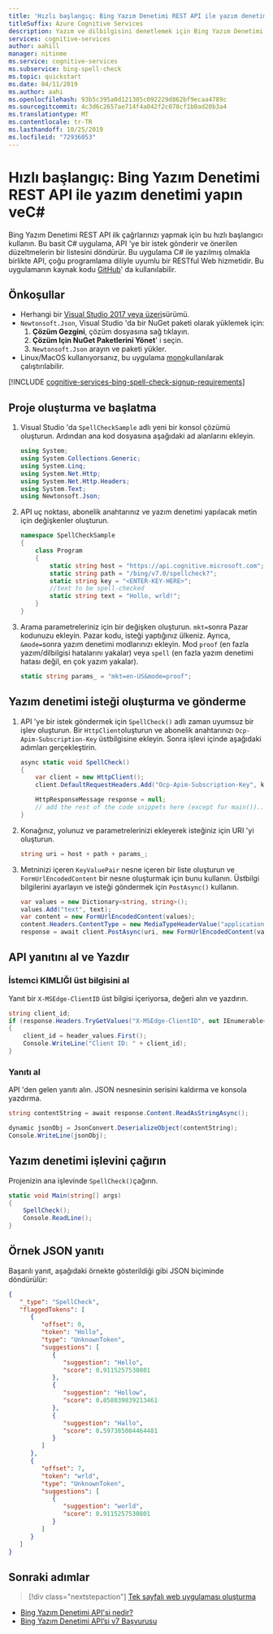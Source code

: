 ```yaml
---
title: 'Hızlı başlangıç: Bing Yazım Denetimi REST API ile yazım denetimi yapın veC#'
titleSuffix: Azure Cognitive Services
description: Yazım ve dilbilgisini denetlemek için Bing Yazım Denetimi REST API kullanmaya başlayın.
services: cognitive-services
author: aahill
manager: nitinme
ms.service: cognitive-services
ms.subservice: bing-spell-check
ms.topic: quickstart
ms.date: 04/11/2019
ms.author: aahi
ms.openlocfilehash: 93b5c395a0d121305c092229d862bf9ecaa4789c
ms.sourcegitcommit: 4c3d6c2657ae714f4a042f2c078cf1b0ad20b3a4
ms.translationtype: MT
ms.contentlocale: tr-TR
ms.lasthandoff: 10/25/2019
ms.locfileid: "72936053"
---
```

# <a name="quickstart-check-spelling-with-the-bing-spell-check-rest-api-and-c"></a>Hızlı başlangıç: Bing Yazım Denetimi REST API ile yazım denetimi yapın veC#

Bing Yazım Denetimi REST API ilk çağrlarınızı yapmak için bu hızlı başlangıcı kullanın. Bu basit C# uygulama, API 'ye bir istek gönderir ve önerilen düzeltmelerin bir listesini döndürür. Bu uygulama C# ile yazılmış olmakla birlikte API, çoğu programlama diliyle uyumlu bir RESTful Web hizmetidir. Bu uygulamanın kaynak kodu [GitHub](https://github.com/Azure-Samples/cognitive-services-REST-api-samples/blob/master/dotnet/Search/BingAutosuggestv7.cs)' da kullanılabilir.

## <a name="prerequisites"></a>Önkoşullar

* Herhangi bir [Visual Studio 2017 veya üzeri](https://www.visualstudio.com/downloads/)sürümü.
* `Newtonsoft.Json`, Visual Studio 'da bir NuGet paketi olarak yüklemek için:
    1. **Çözüm Gezgini**, çözüm dosyasına sağ tıklayın.
    1. **Çözüm Için NuGet Paketlerini Yönet**' i seçin.
    1. `Newtonsoft.Json` arayın ve paketi yükler.
* Linux/MacOS kullanıyorsanız, bu uygulama [mono](https://www.mono-project.com/)kullanılarak çalıştırılabilir.

[!INCLUDE [cognitive-services-bing-spell-check-signup-requirements](../../../../includes/cognitive-services-bing-spell-check-signup-requirements.md)]

## <a name="create-and-initialize-a-project"></a>Proje oluşturma ve başlatma

1. Visual Studio 'da `SpellCheckSample` adlı yeni bir konsol çözümü oluşturun. Ardından ana kod dosyasına aşağıdaki ad alanlarını ekleyin.
    
    ```csharp
    using System;
    using System.Collections.Generic;
    using System.Linq;
    using System.Net.Http;
    using System.Net.Http.Headers;
    using System.Text;
    using Newtonsoft.Json;
    ```

2. API uç noktası, abonelik anahtarınız ve yazım denetimi yapılacak metin için değişkenler oluşturun.

    ```csharp
    namespace SpellCheckSample
    {
        class Program
        {
            static string host = "https://api.cognitive.microsoft.com";
            static string path = "/bing/v7.0/spellcheck?";
            static string key = "<ENTER-KEY-HERE>";
            //text to be spell-checked
            static string text = "Hollo, wrld!";
        }
    }
    ```

3. Arama parametreleriniz için bir değişken oluşturun. `mkt=`sonra Pazar kodunuzu ekleyin. Pazar kodu, isteği yaptığınız ülkeniz. Ayrıca, `&mode=`sonra yazım denetimi modlarınızı ekleyin. Mod `proof` (en fazla yazım/dilbilgisi hatalarını yakalar) veya `spell` (en fazla yazım denetimi hatası değil, en çok yazım yakalar).
    
    ```csharp
    static string params_ = "mkt=en-US&mode=proof";
    ```

## <a name="create-and-send-a-spell-check-request"></a>Yazım denetimi isteği oluşturma ve gönderme

1. API 'ye bir istek göndermek için `SpellCheck()` adlı zaman uyumsuz bir işlev oluşturun. Bir `HttpClient`oluşturun ve abonelik anahtarınızı `Ocp-Apim-Subscription-Key` üstbilgisine ekleyin. Sonra işlevi içinde aşağıdaki adımları gerçekleştirin.

    ```csharp
    async static void SpellCheck()
    {
        var client = new HttpClient();
        client.DefaultRequestHeaders.Add("Ocp-Apim-Subscription-Key", key);

        HttpResponseMessage response = null;
        // add the rest of the code snippets here (except for main())...
    }
    ```

2. Konağınız, yolunuz ve parametrelerinizi ekleyerek isteğiniz için URI 'yi oluşturun.
    
    ```csharp
    string uri = host + path + params_;
    ```

3. Metninizi içeren `KeyValuePair` nesne içeren bir liste oluşturun ve `FormUrlEncodedContent` bir nesne oluşturmak için bunu kullanın. Üstbilgi bilgilerini ayarlayın ve isteği göndermek için `PostAsync()` kullanın.

    ```csharp
    var values = new Dictionary<string, string>();
    values.Add("text", text);
    var content = new FormUrlEncodedContent(values);
    content.Headers.ContentType = new MediaTypeHeaderValue("application/x-www-form-urlencoded");
    response = await client.PostAsync(uri, new FormUrlEncodedContent(values));
    ```

## <a name="get-and-print-the-api-response"></a>API yanıtını al ve Yazdır

### <a name="get-the-client-id-header"></a>İstemci KIMLIĞI üst bilgisini al

Yanıt bir `X-MSEdge-ClientID` üst bilgisi içeriyorsa, değeri alın ve yazdırın.

``` csharp
string client_id;
if (response.Headers.TryGetValues("X-MSEdge-ClientID", out IEnumerable<string> header_values))
{
    client_id = header_values.First();
    Console.WriteLine("Client ID: " + client_id);
}
```

### <a name="get-the-response"></a>Yanıtı al

API 'den gelen yanıtı alın. JSON nesnesinin serisini kaldırma ve konsola yazdırma.

```csharp
string contentString = await response.Content.ReadAsStringAsync();

dynamic jsonObj = JsonConvert.DeserializeObject(contentString);
Console.WriteLine(jsonObj);
```

## <a name="call-the-spell-check-function"></a>Yazım denetimi işlevini çağırın

Projenizin ana işlevinde `SpellCheck()`çağırın.

```csharp
static void Main(string[] args)
{
    SpellCheck();
    Console.ReadLine();
}
```

## <a name="example-json-response"></a>Örnek JSON yanıtı

Başarılı yanıt, aşağıdaki örnekte gösterildiği gibi JSON biçiminde döndürülür: 

```json
{
   "_type": "SpellCheck",
   "flaggedTokens": [
      {
         "offset": 0,
         "token": "Hollo",
         "type": "UnknownToken",
         "suggestions": [
            {
               "suggestion": "Hello",
               "score": 0.9115257530801
            },
            {
               "suggestion": "Hollow",
               "score": 0.858039839213461
            },
            {
               "suggestion": "Hallo",
               "score": 0.597385084464481
            }
         ]
      },
      {
         "offset": 7,
         "token": "wrld",
         "type": "UnknownToken",
         "suggestions": [
            {
               "suggestion": "world",
               "score": 0.9115257530801
            }
         ]
      }
   ]
}
```

## <a name="next-steps"></a>Sonraki adımlar

> [!div class="nextstepaction"]
> [Tek sayfalı web uygulaması oluşturma](../tutorials/spellcheck.md)

- [Bing Yazım Denetimi API'si nedir?](../overview.md)
- [Bing Yazım Denetimi API’si v7 Başvurusu](https://docs.microsoft.com/rest/api/cognitiveservices-bingsearch/bing-spell-check-api-v7-reference)
